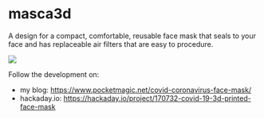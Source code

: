 # masca3d
A design for a compact, comfortable, reusable face mask that seals to your face and has replaceable air filters that are easy to procedure.

![](https://cdn.hackaday.io/images/4412491585894490543.jpg)


Follow the development on:
- my blog: https://www.pocketmagic.net/covid-coronavirus-face-mask/
- hackaday.io: https://hackaday.io/project/170732-covid-19-3d-printed-face-mask
